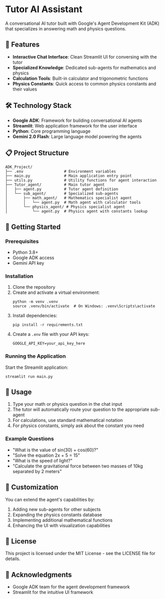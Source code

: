 # Tutor AI Assistant

A conversational AI tutor built with Google's Agent Development Kit (ADK) that specializes in answering math and physics questions.

## 🌟 Features

- **Interactive Chat Interface**: Clean Streamlit UI for conversing with the tutor
- **Specialized Knowledge**: Dedicated sub-agents for mathematics and physics
- **Calculation Tools**: Built-in calculator and trigonometric functions
- **Physics Constants**: Quick access to common physics constants and their values

## 🛠️ Technology Stack

- **Google ADK**: Framework for building conversational AI agents
- **Streamlit**: Web application framework for the user interface
- **Python**: Core programming language
- **Gemini 2.0 Flash**: Large language model powering the agents

## 📋 Project Structure

```
ADK_Project/
├── .env                  # Environment variables
├── main.py               # Main application entry point
├── utils.py              # Utility functions for agent interaction
├── Tutor_agent/          # Main tutor agent
│   ├── agent.py          # Tutor agent definition
│   └── sub_agent/        # Specialized sub-agents
│       ├── math_agent/   # Mathematics specialist agent
│       │   └── agent.py  # Math agent with calculator tools
│       └── physics_agent/ # Physics specialist agent
│           └── agent.py  # Physics agent with constants lookup
```

## 🚀 Getting Started

### Prerequisites

- Python 3.8+
- Google ADK access
- Gemini API key

### Installation

1. Clone the repository
2. Create and activate a virtual environment:
   ```
   python -m venv .venv
   source .venv/bin/activate  # On Windows: .venv\Scripts\activate
   ```
3. Install dependencies:
   ```
   pip install -r requirements.txt
   ```
4. Create a `.env` file with your API keys:
   ```
   GOOGLE_API_KEY=your_api_key_here
   ```

### Running the Application

Start the Streamlit application:
```
streamlit run main.py
```

## 💬 Usage

1. Type your math or physics question in the chat input
2. The tutor will automatically route your question to the appropriate sub-agent
3. For calculations, use standard mathematical notation
4. For physics constants, simply ask about the constant you need

### Example Questions

- "What is the value of sin(30) + cos(60)?"
- "Solve the equation 2x + 5 = 15"
- "What is the speed of light?"
- "Calculate the gravitational force between two masses of 10kg separated by 2 meters"

## 🔧 Customization

You can extend the agent's capabilities by:

1. Adding new sub-agents for other subjects
2. Expanding the physics constants database
3. Implementing additional mathematical functions
4. Enhancing the UI with visualization capabilities

## 📝 License

This project is licensed under the MIT License - see the LICENSE file for details.

## 🙏 Acknowledgments

- Google ADK team for the agent development framework
- Streamlit for the intuitive UI framework
